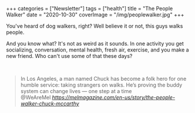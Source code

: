 +++
categories = ["Newsletter"]
tags = ["health"]
title = "The People Walker"
date = "2020-10-30"
coverImage = "/img/peoplewalker.jpg"
+++

You've heard of dog walkers, right? Well believe it or not, this guys walks people.

<!--more-->

And you know what? It's not as weird as it sounds. In one activity you get socializing, conversation, mental health, fresh air, exercise, and you make a new friend. Who can't use some of that these days?

<br>

<blockquote class="quoteback" darkmode="" data-title="The%20People%20Walker%20Is%20Still%20Just%20Putting%20One%20Foot%20in%20Front%20of%20the%20Other" data-author="@WeAreMel" cite="https://melmagazine.com/en-us/story/the-people-walker-chuck-mccarthy">
                      In Los Angeles, a man named Chuck has become a folk hero for one humble service: taking strangers on walks. He’s proving the buddy system can change lives — one step at a time
                      <footer>@WeAreMel <cite><a href="https://melmagazine.com/en-us/story/the-people-walker-chuck-mccarthy">https://melmagazine.com/en-us/story/the-people-walker-chuck-mccarthy</a></cite></footer>
                      </blockquote>
                      <script note="" src="https://cdn.jsdelivr.net/gh/Blogger-Peer-Review/quotebacks@1/quoteback.js"></script>
